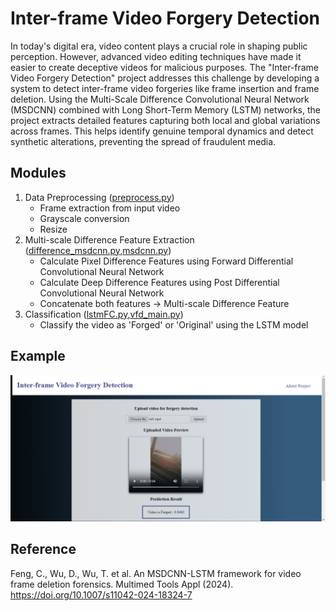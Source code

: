# Inter-frame Video Forgery Detection
In today's digital era, video content plays a crucial role in shaping public perception. However, advanced video editing techniques have made it easier to create deceptive videos for malicious purposes. The "Inter-frame Video Forgery Detection" project addresses this challenge by developing a system to detect inter-frame video forgeries like frame insertion and frame deletion. Using the Multi-Scale Difference Convolutional Neural Network (MSDCNN) combined with Long Short-Term Memory (LSTM) networks, the project extracts detailed features capturing both local and global variations across frames. This helps identify genuine temporal dynamics and detect synthetic alterations, preventing the spread of fraudulent media.

## Modules
1. Data Preprocessing
([preprocess.py](preprocess.py))
    - Frame extraction from input video
    - Grayscale conversion
    - Resize
2. Multi-scale Difference Feature Extraction
([difference_msdcnn.py](difference_msdcnn.py),[msdcnn.py](msdcnn.py))
    - Calculate Pixel Difference Features using Forward Differential Convolutional Neural Network
    - Calculate Deep Difference Features using Post Differential Convolutional Neural Network
    - Concatenate both features -> Multi-scale Difference Feature
3. Classification
([lstmFC.py](lstmFC.py),[vfd_main.py](vfd_main.py))
    - Classify the video as 'Forged' or 'Original' using the LSTM model

## Example
![Example](sample_output.png)

## Reference
Feng, C., Wu, D., Wu, T. et al. An MSDCNN-LSTM framework for video frame deletion forensics. Multimed Tools Appl (2024). https://doi.org/10.1007/s11042-024-18324-7